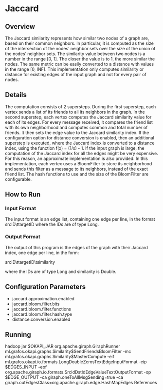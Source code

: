 Jaccard
========

## Overview
The Jaccard similarity represents how similar two nodes of a graph are, based on their common neighbors. In particular, it is computed as the size of the intersection of the nodes’ neighbor sets over the size of the union of the nodes’ neighbor sets. The similarity value between two nodes is a number in the range [0, 1]. The closer the value is to 1, the more similar the nodes. The same metric can be easily converted to a distance with values in the range [0, INF]. This implementation only computes similarity or distance for existing edges of the input graph and not for every pair of nodes.

## Details
The computation consists of 2 supersteps. During the first superstep, each vertex sends a list of its friends to all its neighbors in the graph. In the second superstep, each vertex computes the Jaccard similarity value for each of its edges. For every message received, it compares the friend list with its own neighborhood and computes common and total number of friends. It then sets the edge value to the Jaccard similarity index. If the configuration option for distance conversion is enabled, then an additional superstep is executed, where the Jaccard index is converted to a distance index, using the function f(x) = (1/x) - 1.
If the input graph is large, the computation of the Jaccard index for all the edges might be very expensive. For this reason, an approximate implementation is also provided. In this implementation, each vertex uses a BloomFilter to store its neighborhood and sends this filter as a message to its neighbors, instead of the exact friend list. The hash functions to use and the size of the BloomFilter are configurable. 

## How to Run

### Input Format
The input format is an edge list, containing one edge per line, in the format srcID\ttargetID
where the IDs are of type Long.

### Output Format
The output of this program is the edges of the graph with their Jaccard index, one edge per line, in the form:

srcID\ttargetID\tsimilarity

where the IDs are of type Long and similarity is Double.

## Configuration Parameters
- jaccard.approximation.enabled
- jaccard.bloom.filter.bits
- jaccard.bloom.filter.functions
- jaccard.bloom.filter.hash.type
- distance.conversion.enabled

## Running

hadoop jar $OKAPI_JAR org.apache.giraph.GiraphRunner ml.grafos.okapi.graphs.Similarity\$SendFriendsBloomFilter -mc ml.grafos.okapi.graphs.Similarity\$MasterCompute -eif ml.grafos.okapi.io.formats.LongDoubleZerosTextEdgeInputFormat -eip $EDGES_INPUT -eof org.apache.giraph.io.formats.SrcIdDstIdEdgeValueTextOutputFormat -op $EDGE_OUTPUT -ca giraph.oneToAllMsgSending=true -ca giraph.outEdgesClass=org.apache.giraph.edge.HashMapEdges
References
